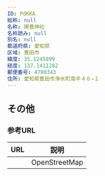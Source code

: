 ```yaml
---
ID: PdKKA
総称: null
名称: 開豊神社
名称読み: null
別名: null
都道府県: 愛知県
区域: 豊田市
緯度: 35.1245899
経度: 137.1411282
郵便番号: 4700343
住所: 愛知県豊田市浄水町南平４６−１
---
```


## その他

### 参考URL

| URL | 説明          |
| --- | ------------- |
|     | OpenStreetMap |

